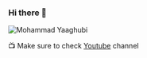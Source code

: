 ### Hi there 👋

![Mohammad Yaaghubi](https://github-profile-trophy.vercel.app/?username=myaaghubi&theme=nord&margin-w=15&margin-h=15&no-bg=true&rank=-A,-B,-C)
<!--
🔭 I’m currently working on [PHP-Frameworks-Bench](https://github.com/myaaghubi/PHP-Frameworks-Bench/)
-->

📺 Make sure to check [Youtube](https://youtube.com/@DeskNook) channel

<!--
**myaaghubi/myaaghubi** is a ✨ _special_ ✨ repository because its `README.md` (this file) appears on your GitHub profile.

Here are some ideas to get you started:

- 🔭 I’m currently working on ...
- 🌱 I’m currently learning ...
- 👯 I’m looking to collaborate on ...
- 🤔 I’m looking for help with ...
- 💬 Ask me about ...
- 📫 How to reach me: ...
- 😄 Pronouns: ...
- ⚡ Fun fact: ...
-->
